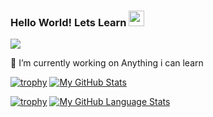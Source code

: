 ### Hello World! Lets Learn <img src="https://media.giphy.com/media/hvRJCLFzcasrR4ia7z/giphy.gif" width="25px">


![](https://visitor-badge.glitch.me/badge?page_id=Appdev33.Appdev33)
<!--
**Appdev33/Appdev33** is a ✨ _special_ ✨ repository because its `README.md` (this file) appears on your GitHub profile.

Here are some ideas to get you started:

 
  
  
- 🌱 I’m currently learning ...
- 👯 I’m looking to collaborate on ...
- 🤔 I’m looking for help with ...
- 💬 Ask me about ...
- 📫 How to reach me: ...
- 😄 Pronouns: ...
- ⚡ Fun fact: ...-->

 🔭 I’m currently working on Anything i can learn




[![trophy](https://github-profile-trophy.vercel.app/?username=ryo-ma)](https://github.com/Appdev33/github-profile-trophy)
[![My GitHub Stats](https://github-readme-stats.vercel.app/api/?username=Appdev33&count_private=true&theme=tokyonight&showicons=true)]()<br>

[![trophy](https://github-profile-trophy.vercel.app/?username=ryo-ma&theme=onedark)](https://github.com/Appdev33/github-profile-trophy)
[![My GitHub Language Stats](https://github-readme-stats.vercel.app/api/top-langs/?username=Appdev33&langs_count=100&theme=tokyonight)]()




